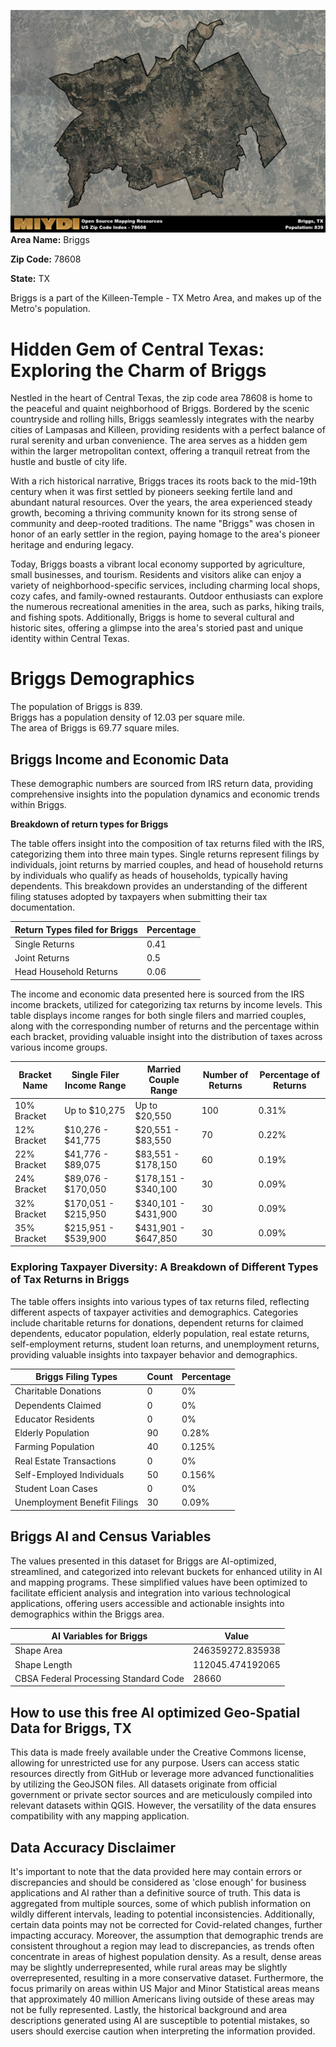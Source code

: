 ![Image Alt Text](../_images/78608.png)
**Area Name:** Briggs

**Zip Code:** 78608

**State:** TX

Briggs is a part of the Killeen-Temple - TX Metro Area, and makes up  of the Metro's population.  

# Hidden Gem of Central Texas: Exploring the Charm of Briggs

Nestled in the heart of Central Texas, the zip code area 78608 is home to the peaceful and quaint neighborhood of Briggs. Bordered by the scenic countryside and rolling hills, Briggs seamlessly integrates with the nearby cities of Lampasas and Killeen, providing residents with a perfect balance of rural serenity and urban convenience. The area serves as a hidden gem within the larger metropolitan context, offering a tranquil retreat from the hustle and bustle of city life.

With a rich historical narrative, Briggs traces its roots back to the mid-19th century when it was first settled by pioneers seeking fertile land and abundant natural resources. Over the years, the area experienced steady growth, becoming a thriving community known for its strong sense of community and deep-rooted traditions. The name "Briggs" was chosen in honor of an early settler in the region, paying homage to the area's pioneer heritage and enduring legacy.

Today, Briggs boasts a vibrant local economy supported by agriculture, small businesses, and tourism. Residents and visitors alike can enjoy a variety of neighborhood-specific services, including charming local shops, cozy cafes, and family-owned restaurants. Outdoor enthusiasts can explore the numerous recreational amenities in the area, such as parks, hiking trails, and fishing spots. Additionally, Briggs is home to several cultural and historic sites, offering a glimpse into the area's storied past and unique identity within Central Texas.

# Briggs Demographics

The population of Briggs is 839.  
Briggs has a population density of 12.03 per square mile.  
The area of Briggs is 69.77 square miles.  

## Briggs Income and Economic Data

These demographic numbers are sourced from IRS return data, providing comprehensive insights into the population dynamics and economic trends within Briggs.

**Breakdown of return types for Briggs**

The table offers insight into the composition of tax returns filed with the IRS, categorizing them into three main types. Single returns represent filings by individuals, joint returns by married couples, and head of household returns by individuals who qualify as heads of households, typically having dependents. This breakdown provides an understanding of the different filing statuses adopted by taxpayers when submitting their tax documentation.

| Return Types filed for Briggs                              | Percentage          |
|----------------------------------------------------------|---------------------|
| Single Returns                                            | 0.41 |
| Joint Returns                                             | 0.5 |
| Head Household Returns                                    | 0.06 |

The income and economic data presented here is sourced from the IRS income brackets, utilized for categorizing tax returns by income levels. This table displays income ranges for both single filers and married couples, along with the corresponding number of returns and the percentage within each bracket, providing valuable insight into the distribution of taxes across various income groups.

| Bracket Name       | Single Filer Income Range | Married Couple Range | Number of Returns | Percentage of Returns |
|--------------------|----------------------------|----------------------|-------------------|-----------------------|
| 10% Bracket        | Up to $10,275              | Up to $20,550        | 100 | 0.31% |
| 12% Bracket        | $10,276 - $41,775          | $20,551 - $83,550    | 70 | 0.22% |
| 22% Bracket        | $41,776 - $89,075          | $83,551 - $178,150   | 60 | 0.19% |
| 24% Bracket        | $89,076 - $170,050         | $178,151 - $340,100  | 30 | 0.09% |
| 32% Bracket        | $170,051 - $215,950        | $340,101 - $431,900  | 30 | 0.09% |
| 35% Bracket        | $215,951 - $539,900        | $431,901 - $647,850  | 30 | 0.09% |

### Exploring Taxpayer Diversity: A Breakdown of Different Types of Tax Returns in Briggs

The table offers insights into various types of tax returns filed, reflecting different aspects of taxpayer activities and demographics. Categories include charitable returns for donations, dependent returns for claimed dependents, educator population, elderly population, real estate returns, self-employment returns, student loan returns, and unemployment returns, providing valuable insights into taxpayer behavior and demographics.

| Briggs Filing Types                    | Count | Percentage |
|--------------------------------------|-------|------------|
| Charitable Donations                 | 0 | 0% |
| Dependents Claimed                   | 0 | 0% |
| Educator Residents                   | 0 | 0% |
| Elderly Population                   | 90 | 0.28% |
| Farming Population                   | 40 | 0.125% |
| Real Estate Transactions             | 0 | 0% |
| Self-Employed Individuals            | 50 | 0.156% |
| Student Loan Cases                   | 0 | 0% |
| Unemployment Benefit Filings         | 30 | 0.09% |

## Briggs AI and Census Variables

The values presented in this dataset for Briggs are AI-optimized, streamlined, and categorized into relevant buckets for enhanced utility in AI and mapping programs. These simplified values have been optimized to facilitate efficient analysis and integration into various technological applications, offering users accessible and actionable insights into demographics within the Briggs area.

| AI Variables for Briggs | Value |
|-------------|-------|
| Shape Area | 246359272.835938 |
| Shape Length | 112045.474192065 |
| CBSA Federal Processing Standard Code | 28660 |

## How to use this free AI optimized Geo-Spatial Data for Briggs, TX

This data is made freely available under the Creative Commons license, allowing for unrestricted use for any purpose. Users can access static resources directly from GitHub or leverage more advanced functionalities by utilizing the GeoJSON files. All datasets originate from official government or private sector sources and are meticulously compiled into relevant datasets within QGIS. However, the versatility of the data ensures compatibility with any mapping application.

## Data Accuracy Disclaimer
It's important to note that the data provided here may contain errors or discrepancies and should be considered as 'close enough' for business applications and AI rather than a definitive source of truth. This data is aggregated from multiple sources, some of which publish information on wildly different intervals, leading to potential inconsistencies. Additionally, certain data points may not be corrected for Covid-related changes, further impacting accuracy. Moreover, the assumption that demographic trends are consistent throughout a region may lead to discrepancies, as trends often concentrate in areas of highest population density. As a result, dense areas may be slightly underrepresented, while rural areas may be slightly overrepresented, resulting in a more conservative dataset. Furthermore, the focus primarily on areas within US Major and Minor Statistical areas means that approximately 40 million Americans living outside of these areas may not be fully represented. Lastly, the historical background and area descriptions generated using AI are susceptible to potential mistakes, so users should exercise caution when interpreting the information provided.
